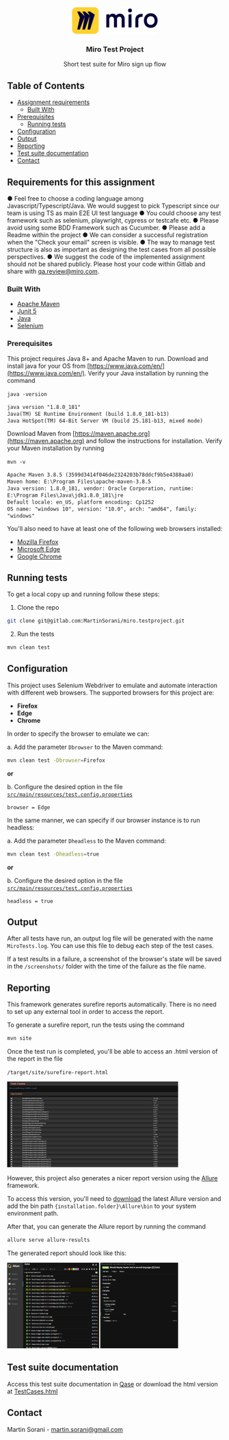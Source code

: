 
<br />
<p align="center">
  <a href="https://gitlab.com/MartinSorani/miro.testproject">
    <img src="images/logo.png" alt="Logo" width="200" height="62">
  </a>

  <h3 align="center">Miro Test Project</h3>

  <p align="center">
    Short test suite for Miro sign up flow
  </p>



## Table of Contents

* [Assignment requirements](#requirements-for-this-assignment)
  * [Built With](#built-with)
* [Prerequisites](#prerequisites)
  * [Running tests](#running-tests)
* [Configuration](#configuration)
* [Output](#output)
* [Reporting](#reporting)
* [Test suite documentation](#test-suite-documentation)
* [Contact](#contact)



## Requirements for this assignment

● Feel free to choose a coding language among Javascript/Typescript/Java. We
would suggest to pick Typescript since our team is using TS as main E2E UI test
language
● You could choose any test framework such as selenium, playwright, cypress or
testcafe etc.
● Please avoid using some BDD Framework such as Cucumber.
● Please add a Readme within the project
● We can consider a successful registration when the "Check your email" screen is
visible.
● The way to manage test structure is also as important as designing the test
cases from all possible perspectives.
● We suggest the code of the implemented assignment should not be shared
publicly. Please host your code within Gitlab and share with qa.review@miro.com.


### Built With

* [Apache Maven](https://maven.apache.org)
* [Junit 5](https://junit.org/junit5/)
* [Java](https://www.java.com/en/)
* [Selenium](https://www.selenium.dev/)

### Prerequisites

This project requires Java 8+ and Apache Maven to run.
Download and install java for your OS from [https://www.java.com/en/](https://www.java.com/en/).
Verify your Java installation by running the command

`java -version`
~~~
java version "1.8.0_181"
Java(TM) SE Runtime Environment (build 1.8.0_181-b13)
Java HotSpot(TM) 64-Bit Server VM (build 25.181-b13, mixed mode)
~~~

Download Maven from [https://maven.apache.org](https://maven.apache.org) and follow the instructions for installation.
Verify your Maven installation by running

`mvn -v`
~~~
Apache Maven 3.8.5 (3599d3414f046de2324203b78ddcf9b5e4388aa0)
Maven home: E:\Program Files\apache-maven-3.8.5
Java version: 1.8.0_181, vendor: Oracle Corporation, runtime: E:\Program Files\Java\jdk1.8.0_181\jre
Default locale: en_US, platform encoding: Cp1252
OS name: "windows 10", version: "10.0", arch: "amd64", family: "windows"
~~~

You'll also need to have at least one of the following web browsers installed:
* [Mozilla Firefox](https://www.mozilla.org/en-US/firefox/new/)
* [Microsoft Edge](https://www.microsoft.com/en-us/edge)
* [Google Chrome](https://www.google.com/chrome/)

## Running tests

To get a local copy up and running follow these steps:

1. Clone the repo
```sh
git clone git@gitlab.com:MartinSorani/miro.testproject.git
```
2. Run the tests
```sh
mvn clean test
```


## Configuration

This project uses Selenium Webdriver to emulate and automate interaction with different web browsers.
The supported browsers for this project are:
- **Firefox**
- **Edge**
- **Chrome**

In order to specify the browser to emulate we can:

a. Add the parameter `Dbrowser` to the Maven command:

```sh
mvn clean test -Dbrowser=Firefox
```
**or**

b. Configure the desired option in the file [`src/main/resources/test.config.properties`](src/main/resources/test.config.properties)

~~~
browser = Edge
~~~

In the same manner, we can specify if our browser instance is to run headless:

a. Add the parameter `Dheadless` to the Maven command:

```sh
mvn clean test -Dheadless=true
```
**or**

b. Configure the desired option in the file [`src/main/resources/test.config.properties`](src/main/resources/test.config.properties)

~~~
headless = true
~~~

## Output

After all tests have run, an output log file will be generated with the name `MiroTests.log`. You can use this file to debug each step of the test cases.

If a test results in a failure, a screenshot of the browser's state will be saved in the `/screenshots/` folder with the time of the failure as the file name.

## Reporting

This framework generates surefire reports automatically. There is no need to set up any external tool in order to access the report.

To generate a surefire report, run the tests using the command

```sh
mvn site
```
Once the test run is completed, you'll be able to access an .html version of the report in the file 

`/target/site/surefire-report.html`

<img src="images/surefire-report.sample.png" alt="surefire-report" width="400" height="200">

However, this project also generates a nicer report version using the [Allure](https://github.com/allure-framework/allure2) framework.

To access this version, you'll need to [download](https://github.com/allure-framework/allure2/releases) the latest Allure version and add the bin path `{installation.folder}\Allure\bin` to your system environment path.

After that, you can generate the Allure report by running the command

```sh
allure serve allure-results
```

The generated report should look like this:

<img src="images/allure-report.sample.png" alt="allure-report" width="400" height="200">

## Test suite documentation

Access this test suite documentation in [Qase](https://app.qase.io/project/MTP?view=1&suite=4) or download the html version at [TestCases.html](./documents/TestCases.html)

## Contact

Martin Sorani - [martin.sorani@gmail.com](mailto:martin.sorani@gmail.com)


